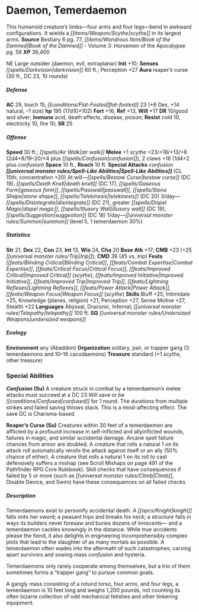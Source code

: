 ﻿---
cssclass: [monsters]
title1: Daemon, Temerdaemon
desc_short: This humanoid creature's limbs-four arms and four legs-bend in awkward
  configurations. It wields a scythe in its largest arms.
title2: Temerdaemon
CR: 14
sources:
- name: Bestiary 6
  page: 77
  link: http://paizo.com/products/btpy9oge?Pathfinder-Roleplaying-Game-Bestiary-6-Hardcover
- name: 'Book of the Damned - Volume 3: Horsemen of the Apocalypse'
  page: 58
  link: http://paizo.com/products/btpy8odg?Pathfinder-Campaign-Setting-Book-of-the-Damned-Volume-3-Horsemen-of-the-Apocalypse
XP: 38400
alignment: NE
size: Large
type: outsider
subtypes:
- daemon
- evil
- extraplanar
initiative:
  bonus: 10
senses:
  darkvision: 60
auras:
- name: reaper's curse
  radius: 30
  DC: 23
  duration: 10 rounds
AC:
  AC: 29
  touch: 15
  flat_footed: 23
  components:
    dex: 6
    natural: 14
    size: -1
HP:
  HP: 195
  long: 17d10+102
saves:
  fort: 16
  ref: 13
  will: 17
DR:
- amount: 10
  weakness: good and silver
immunities:
- acid
- death effects
- disease
- poison
resistances:
  cold: 10
  electricity: 10
  fire: 10
SR: 25
speeds:
  base: 30
  other_semicolon: air walk
attacks:
  melee:
  - - text: +1 scythe +23/+18/+13/+8 (2d4+8/19-20/×4 plus confusion)
      entries:
      - - damage: 2d4+8
          crit_range: 19-20
          crit_multiplier: 4
        - effect: confusion
      attack: +1 scythe
      bonus:
      - 23
      - 18
      - 13
      - 8
    - text: 2 claws +16 (1d4+2 plus confusion)
      entries:
      - - damage: 1d4+2
        - effect: confusion
      count: 2
      attack: claws
      bonus:
      - 16
  special:
  - confusion
space: 10
reach: 10
spell_like_abilities:
  entries:
  - name: bestow curse
    source: default
    freq: At will
    DC: 19
  - name: death knell
    source: default
    freq: At will
    DC: 17
  - name: gaseous form
    source: default
    freq: At will
  - name: passwall
    source: default
    freq: At will
  - name: stone shape
    source: default
    freq: At will
  - name: telekinesis
    source: default
    freq: At will
    DC: 20
  - name: disintegrate
    source: default
    freq: 3/day
    DC: 21
  - name: greater dispel magic
    source: default
    freq: 3/day
  - name: illusory wall
    source: default
    freq: 3/day
    DC: 19
  - name: suggestion
    source: default
    freq: 3/day
    DC: 18
  - name: summon
    source: default
    freq: 1/day
    level: 5
    summons:
    - name: temerdaemon
      amount: 1
      chance: 30%
  sources:
  - name: default
    CL: 15
    concentration: 20
ability_scores:
  STR: 21
  DEX: 22
  CON: 23
  INT: 13
  WIS: 24
  CHA: 20
BAB: 17
CMB: 23
CMB_other: +25 trip
CMD: 39
CMD_other: 45 vs. trip
feats:
- name: Blinding Critical
- name: Combat Expertise
- name: Critical Focus
- name: Improved Critical (scythe)
- name: Improved Initiative
- name: Improved Trip
- name: Lightning Reflexes
- name: Power Attack
- name: Weapon Focus (scythe)
skills:
  Bluff: 25
  Intimidate: 25
  Knowledge (planes): 21
  Knowledge (religion): 21
  Perception: 27
  Sense Motive: 27
  Stealth: 22
languages:
- Abyssal
- Draconic
- Infernal
- telepathy 100 ft.
special_qualities:
- undersized weapons
ecology:
  environment: any (Abaddon)
  organization: solitary, pair, or trapper gang (3 temerdaemons and 10-16 cacodaemons)
  treasure_type: standard
  treasure:
  - +1 scythe
  - other treasure
special_abilities:
  Confusion (Su): A creature struck in combat by a temerdaemon's melee attacks must
    succeed at a DC 23 Will save or be confused for 1 round. The durations from multiple
    strikes and failed saving throws stack. This is a mind-affecting effect. The save
    DC is Charisma-based.
  Reaper's Curse (Su): Creatures within 30 feet of a temerdaemon are afflicted by
    a profound increase in self-inflicted and allyinflicted wounds, failures in magic,
    and similar accidental damage. Arcane spell failure chances from armor are doubled.
    A creature that rolls a natural 1 on its attack roll automatically rerolls the
    attack against itself or an ally (50% chance of either). A creature that rolls
    a natural 1 on its roll to cast defensively suffers a mishap (see Scroll Mishaps
    on page 491 of the Pathfinder RPG Core Rulebook). Skill checks that have consequences
    if failed by 5 or more (such as Climb, Disable Device, and Swim) have these consequences
    on all failed checks
desc_long: |-
  Temerdaemons exist to personify accidental death. A knight falls onto her sword; a peasant trips and breaks his neck; a structure fails in ways its builders never foresaw and buries dozens of innocents- and a temerdaemon cackles knowingly in the distance. While true accidents please the fiend, it also delights in engineering incomprehensibly complex plots that lead to the slaughter of as many mortals as possible. A temerdaemon often wades into the aftermath of such catastrophes, carving apart survivors and sowing mass confusion and hysteria. 

  Temerdaemons only rarely cooperate among themselves, but a trio of them sometimes forms a “trapper gang” to pursue common goals. 

  A gangly mass consisting of a rotund torso, four arms, and four legs, a temerdaemon is 10 feet long and weighs 1,200 pounds, not counting its often bizarre collection of odd mechanical fetishes and other tinkering equipment.

---

# Daemon, Temerdaemon
This humanoid creature’s limbs—four arms and four legs—bend in awkward configurations. It wields a _[[items/Weapon/Scythe|scythe]]_ in its largest arms.
**Source** Bestiary 6 pg. 77, _[[items/Wondrous Item/Book of the Damned|Book of the Damned]]_ - Volume 3: Horsemen of the Apocalypse pg. 58
**XP** 38,400

NE Large outsider (daemon, evil, extraplanar)
**Init** +10; **Senses** _[[spells/Darkvision|darkvision]]_ 60 ft.; Perception +27
**Aura** reaper’s curse (30 ft., DC 23, 10 rounds)

##### Defense

**AC** 29, touch 15, _[[conditions/Flat-Footed|flat-footed]]_ 23 (+6 Dex, +14 natural, –1 size)
**hp** 195 (17d10+102)
**Fort** +16, **Ref** +13, **Will** +17
**DR** 10/good and silver; **Immune** acid, death effects, disease, poison; **Resist** cold 10, electricity 10, fire 10; **SR** 25

##### Offense
**Speed** 30 ft.; _[[spells/Air Walk|air walk]]_
**Melee** +1 _scythe_ +23/+18/+13/+8 (2d4+8/19–20/×4 plus _[[spells/Confusion|confusion]]_), 2 claws +16 (1d4+2 plus _confusion_)
**Space** 10 ft., **Reach** 10 ft.
**Special Attacks** _confusion_
**_[[universal monster rules/Spell-Like Abilities|Spell-Like Abilities]]_** (CL 15th; concentration +20)
At will—_[[spells/Bestow Curse|bestow curse]]_ (DC 19), _[[spells/Death Knell|death knell]]_ (DC 17), _[[spells/Gaseous Form|gaseous form]]_, _[[spells/Passwall|passwall]]_, _[[spells/Stone Shape|stone shape]]_, _[[spells/Telekinesis|telekinesis]]_ (DC 20) 
3/day—_[[spells/Disintegrate|disintegrate]]_ (DC 21), greater _[[spells/Dispel Magic|dispel magic]]_, _[[spells/Illusory Wall|illusory wall]]_ (DC 19), _[[spells/Suggestion|suggestion]]_ (DC 18) 
1/day—_[[universal monster rules/Summon|summon]]_ (level 5, 1 temerdaemon 30%)

##### Statistics
**Str** 21, **Dex** 22, **Con** 23, **Int** 13, **Wis** 24, **Cha** 20
**Base Atk** +17; **CMB** +23 (+25 _[[universal monster rules/Trip|trip]]_); **CMD** 39 (45 vs. _trip_)
**Feats** _[[feats/Blinding Critical|Blinding Critical]]_, _[[feats/Combat Expertise|Combat Expertise]]_, _[[feats/Critical Focus|Critical Focus]]_, _[[feats/Improved Critical|Improved Critical]]_ (_scythe_), _[[feats/Improved Initiative|Improved Initiative]]_, _[[feats/Improved Trip|Improved Trip]]_, _[[feats/Lightning Reflexes|Lightning Reflexes]]_, _[[feats/Power Attack|Power Attack]]_, _[[feats/Weapon Focus|Weapon Focus]]_ (_scythe_)
**Skills** Bluff +25, Intimidate +25, Knowledge (planes, religion) +21, Perception +27, Sense Motive +27, Stealth +22
**Languages** Abyssal, Draconic, Infernal; _[[universal monster rules/Telepathy|telepathy]]_ 100 ft.
**SQ** _[[universal monster rules/Undersized Weapons|undersized weapons]]_

##### Ecology

**Environment** any (Abaddon)
**Organization** solitary, pair, or trapper gang (3 temerdaemons and 10–16 cacodaemons)
**Treasure** standard (+1 _scythe_, other treasure)

### Special Abilities

**_Confusion_ (Su)** A creature struck in combat by a temerdaemon’s melee attacks must succeed at a DC 23 Will save or be _[[conditions/Confused|confused]]_ for 1 round. The durations from multiple strikes and failed saving throws stack. This is a mind-affecting effect. The save DC is Charisma-based.

**Reaper’s Curse (Su)** Creatures within 30 feet of a temerdaemon are afflicted by a profound increase in self-inflicted and allyinflicted wounds, failures in magic, and similar accidental damage. Arcane spell failure chances from armor are doubled. A creature that rolls a natural 1 on its attack roll automatically rerolls the attack against itself or an ally (50% chance of either). A creature that rolls a natural 1 on its roll to cast defensively suffers a mishap (see Scroll Mishaps on page 491 of the Pathfinder RPG Core Rulebook). Skill checks that have consequences if failed by 5 or more (such as _[[universal monster rules/Climb|Climb]]_, Disable Device, and Swim) have these consequences on all failed checks

##### Description

Temerdaemons exist to personify accidental death. A _[[npcs/Knight|knight]]_ falls onto her sword; a peasant trips and breaks his neck; a structure fails in ways its builders never foresaw and buries dozens of innocents— and a temerdaemon cackles knowingly in the distance. While true accidents please the fiend, it also delights in engineering incomprehensibly complex plots that lead to the slaughter of as many mortals as possible. A temerdaemon often wades into the aftermath of such catastrophes, carving apart survivors and sowing mass _confusion_ and hysteria.

Temerdaemons only rarely cooperate among themselves, but a trio of them sometimes forms a “trapper gang” to pursue common goals.

A gangly mass consisting of a rotund torso, four arms, and four legs, a temerdaemon is 10 feet long and weighs 1,200 pounds, not counting its often bizarre collection of odd mechanical fetishes and other tinkering equipment.